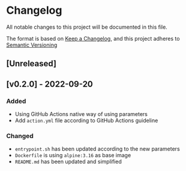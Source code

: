 # Changelog
All notable changes to this project will be documented in this file.

The format is based on [Keep a Changelog](https://keepachangelog.com/en/1.0.0/),
and this project adheres to [Semantic Versioning](https://semver.org/spec/v2.0.0.)

## [Unreleased]

## [v0.2.0] - 2022-09-20

### Added
- Using GitHub Actions native way of using parameters
- Add `action.yml` file according to GitHub Actions guideline 

### Changed
- `entrypoint.sh` has been updated according to the new parameters
- `Dockerfile` is using `alpine:3.16` as base image
- `README.md` has been updated and simplified